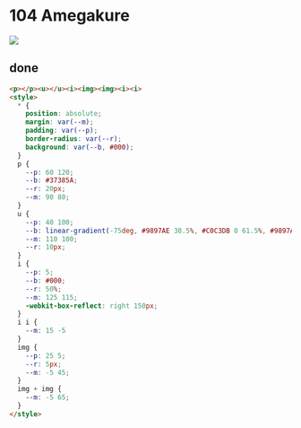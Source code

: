 # 104 Amegakure

![](https://raw.githubusercontent.com/sari3l/css_battle/main/media/16789688452344/16789688538279.png)

## done

```html
<p></p><u></u><i><img><img><i><i>
<style>
  * {
    position: absolute;
    margin: var(--m);
    padding: var(--p);
    border-radius: var(--r);
    background: var(--b, #000);
  }
  p {
    --p: 60 120;
    --b: #37385A;
    --r: 20px;
    --m: 90 80;
  }
  u {
    --p: 40 100;
    --b: linear-gradient(-75deg, #9897AE 38.5%, #C0C3DB 0 61.5%, #9897AE 0 );
    --m: 110 100;
    --r: 10px;
  }
  i {
    --p: 5;
    --b: #000;
    --r: 50%;
    --m: 125 115;
    -webkit-box-reflect: right 150px;
  }
  i i {
    --m: 15 -5
  }
  img {
    --p: 25 5;
    --r: 5px;
    --m: -5 45;
  }
  img + img {
    --m: -5 65;
  }
</style>
```